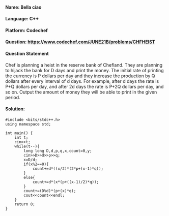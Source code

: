 #### Name: Bella ciao
#### Language: C++
#### Platform: Codechef
#### Question: https://www.codechef.com/JUNE21B/problems/CHFHEIST

#### Question Statement

Chef is planning a heist in the reserve bank of Chefland. They are planning to hijack the bank for D days and print the money. The initial rate of printing the currency is P dollars per day and they increase the production by Q dollars after every interval of d days. For example, after d days the rate is P+Q dollars per day, and after 2d days the rate is P+2Q dollars per day, and so on. Output the amount of money they will be able to print in the given period.
</hr>

#### Solution:
```
#include <bits/stdc++.h>
using namespace std;

int main() {
    int t;
    cin>>t;
    while(t--){
        long long D,d,p,q,x,count=0,y;
        cin>>D>>d>>p>>q;
        x=D/d;
        if(x%2==0){
            count+=d*((x/2)*(2*p+(x-1)*q));
        }
        else{
            count+=d*(x*(p+((x-1)/2)*q));
        }
        count+=(D%d)*(p+(x)*q);
        cout<<count<<endl;
    }
	return 0;
}
```
